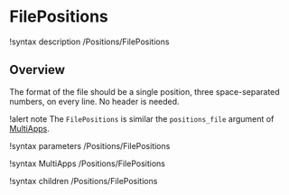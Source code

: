 # FilePositions

!syntax description /Positions/FilePositions

## Overview

The format of the file should be a single position, three space-separated numbers,
on every line. No header is needed.

!alert note
The `FilePositions` is similar the `positions_file` argument of [MultiApps](syntax/MultiApps/index.md).

!syntax parameters /Positions/FilePositions

!syntax MultiApps /Positions/FilePositions

!syntax children /Positions/FilePositions
